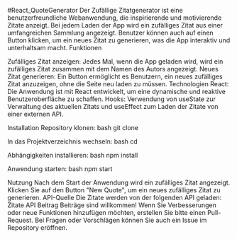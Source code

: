 #React_QuoteGenerator
Der Zufällige Zitatgenerator ist eine benutzerfreundliche Webanwendung, die inspirierende und motivierende Zitate anzeigt. Bei jedem Laden der App wird ein zufälliges Zitat aus einer umfangreichen Sammlung angezeigt. Benutzer können auch auf einen Button klicken, um ein neues Zitat zu generieren, was die App interaktiv und unterhaltsam macht.
Funktionen

Zufälliges Zitat anzeigen: Jedes Mal, wenn die App geladen wird, wird ein zufälliges Zitat zusammen mit dem Namen des Autors angezeigt.
Neues Zitat generieren: Ein Button ermöglicht es Benutzern, ein neues zufälliges Zitat anzuzeigen, ohne die Seite neu laden zu müssen.
Technologien
React: Die Anwendung ist mit React entwickelt, um eine dynamische und reaktive Benutzeroberfläche zu schaffen.
Hooks: Verwendung von useState zur Verwaltung des aktuellen Zitats und useEffect zum Laden der Zitate von einer externen API.

Installation
Repository klonen:
bash
git clone <repository-url>

In das Projektverzeichnis wechseln:
bash
cd <project-directory>

Abhängigkeiten installieren:
bash
npm install

Anwendung starten:
bash
npm start

Nutzung
Nach dem Start der Anwendung wird ein zufälliges Zitat angezeigt.
Klicken Sie auf den Button "New Quote", um ein neues zufälliges Zitat zu generieren.
API-Quelle
Die Zitate werden von der folgenden API geladen:
Zitate API
Beitrag
Beiträge sind willkommen! Wenn Sie Verbesserungen oder neue Funktionen hinzufügen möchten, erstellen Sie bitte einen Pull-Request. Bei Fragen oder Vorschlägen können Sie auch ein Issue im Repository eröffnen.

